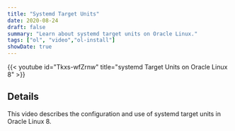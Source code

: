 ```yaml
---
title: "Systemd Target Units"
date: 2020-08-24
draft: false
summary: "Learn about systemd target units on Oracle Linux."
tags: ["ol", "video","ol-install"]
showDate: true
---
```


{{< youtube id="Tkxs-wfZrnw" title="systemd Target Units on Oracle Linux 8" >}}

## Details

This video describes the configuration and use of systemd target units in Oracle Linux 8.
